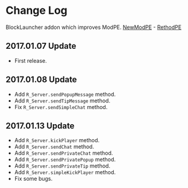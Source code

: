 # Change Log
BlockLauncher addon which improves ModPE.
[NewModPE](https://github.com/ManDongI/NewModPE) - [RethodPE](https://github.com/ljuwon321/NewModPE)

## 2017.01.07 Update
- First release.

## 2017.01.08 Update
- Add `R_Server.sendPopupMessage` method.
- Add `R_Server.sendTipMessage` method.
- Fix `R_Server.sendSimpleChat` method.

## 2017.01.13 Update
- Add `R_Server.kickPlayer` method.
- Add `R_Server.sendChat` method.
- Add `R_Server.sendPrivateChat` method.
- Add `R_Server.sendPrivatePopup` method.
- Add `R_Server.sendPrivateTip` method.
- Add `R_Server.simpleKickPlayer` method.
- Fix some bugs.